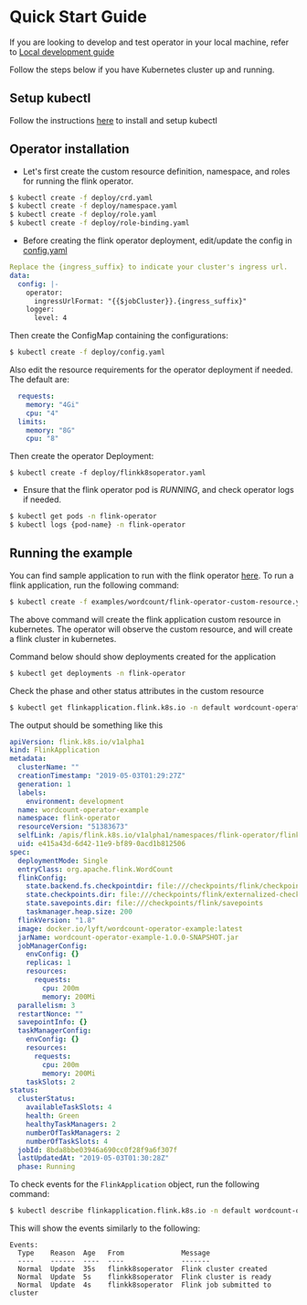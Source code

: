 # Quick Start Guide

If you are looking to develop and test operator in your local machine, refer to [Local development guide](local_dev.md)

Follow the steps below if you have Kubernetes cluster up and running.

## Setup kubectl
Follow the instructions [here](https://kubernetes.io/docs/tasks/tools/install-kubectl/) to install and setup kubectl

## Operator installation

* Let's first create the custom resource definition, namespace, and roles for running the flink operator.

```bash
$ kubectl create -f deploy/crd.yaml
$ kubectl create -f deploy/namespace.yaml
$ kubectl create -f deploy/role.yaml
$ kubectl create -f deploy/role-binding.yaml
```

* Before creating the flink operator deployment, edit/update the config in [config.yaml](/deploy/config.yaml)

```yaml
Replace the {ingress_suffix} to indicate your cluster's ingress url.
data:
  config: |-
    operator:
      ingressUrlFormat: "{{$jobCluster}}.{ingress_suffix}"
    logger:
      level: 4
```

Then create the ConfigMap containing the configurations:
```bash
$ kubectl create -f deploy/config.yaml
```

Also edit the resource requirements for the operator deployment if needed. The default are:
```yaml
  requests:
    memory: "4Gi"
    cpu: "4"
  limits:
    memory: "8G"
    cpu: "8"
```

Then create the operator Deployment:
```
$ kubectl create -f deploy/flinkk8soperator.yaml
```

* Ensure that the flink operator pod is *RUNNING*, and check operator logs if needed.

```bash
$ kubectl get pods -n flink-operator
$ kubectl logs {pod-name} -n flink-operator
```

## Running the example

You can find sample application to run with the flink operator [here](/examples/). To run a flink application, run the following command:

```bash
$ kubectl create -f examples/wordcount/flink-operator-custom-resource.yaml
```

The above command will create the flink application custom resource in kubernetes. The operator will observe the custom resource, and will create a flink cluster in kubernetes.

Command below should show deployments created for the application
```bash
$ kubectl get deployments -n flink-operator
```

Check the phase and other status attributes in the custom resource
```bash
$ kubectl get flinkapplication.flink.k8s.io -n default wordcount-operator-example -o yaml
```

The output should be something like this
```yaml
apiVersion: flink.k8s.io/v1alpha1
kind: FlinkApplication
metadata:
  clusterName: ""
  creationTimestamp: "2019-05-03T01:29:27Z"
  generation: 1
  labels:
    environment: development
  name: wordcount-operator-example
  namespace: flink-operator
  resourceVersion: "51383673"
  selfLink: /apis/flink.k8s.io/v1alpha1/namespaces/flink-operator/flinkapplications/wordcount-operator-example
  uid: e415a43d-6d42-11e9-bf89-0acd1b812506
spec:
  deploymentMode: Single
  entryClass: org.apache.flink.WordCount
  flinkConfig:
    state.backend.fs.checkpointdir: file:///checkpoints/flink/checkpoints
    state.checkpoints.dir: file:///checkpoints/flink/externalized-checkpoints
    state.savepoints.dir: file:///checkpoints/flink/savepoints
    taskmanager.heap.size: 200
  flinkVersion: "1.8"
  image: docker.io/lyft/wordcount-operator-example:latest
  jarName: wordcount-operator-example-1.0.0-SNAPSHOT.jar
  jobManagerConfig:
    envConfig: {}
    replicas: 1
    resources:
      requests:
        cpu: 200m
        memory: 200Mi
  parallelism: 3
  restartNonce: ""
  savepointInfo: {}
  taskManagerConfig:
    envConfig: {}
    resources:
      requests:
        cpu: 200m
        memory: 200Mi
    taskSlots: 2
status:
  clusterStatus:
    availableTaskSlots: 4
    health: Green
    healthyTaskManagers: 2
    numberOfTaskManagers: 2
    numberOfTaskSlots: 4
  jobId: 8bda8bbe03946a690cc0f28f9a6f307f
  lastUpdatedAt: "2019-05-03T01:30:28Z"
  phase: Running
```

To check events for the `FlinkApplication` object, run the following command:

```bash
$ kubectl describe flinkapplication.flink.k8s.io -n default wordcount-operator-example
```

This will show the events similarly to the following:

```
Events:
  Type    Reason  Age   From              Message
  ----    ------  ----  ----              -------
  Normal  Update  35s   flinkk8soperator  Flink cluster created
  Normal  Update  5s    flinkk8soperator  Flink cluster is ready
  Normal  Update  4s    flinkk8soperator  Flink job submitted to cluster
```
